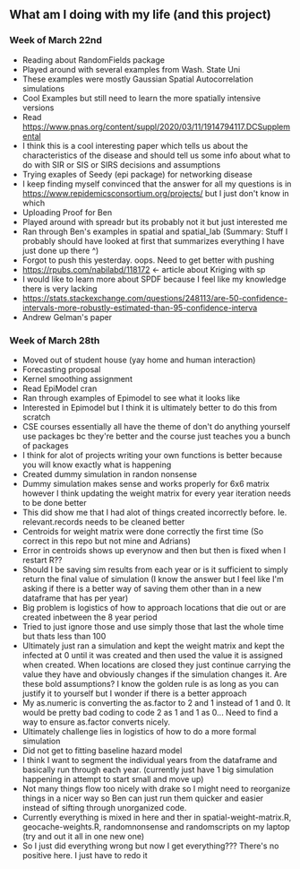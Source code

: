 ## What am I doing with my life (and this project)

### Week of March 22nd

- Reading about RandomFields package
- Played around with several examples from Wash. State Uni
- These examples were mostly Gaussian Spatial Autocorrelation simulations
- Cool Examples but still need to learn the more spatially intensive versions
- Read https://www.pnas.org/content/suppl/2020/03/11/1914794117.DCSupplemental 
- I think this is a cool interesting paper which tells us about the characteristics of the disease and should tell us some info
  about what to do with SIR or SIS or SIRS decisions and assumptions
- Trying exaples of Seedy (epi package) for networking disease
- I keep finding myself convinced that the answer for all my questions is in https://www.repidemicsconsortium.org/projects/ but I just
  don't know in which
- Uploading Proof for Ben
- Played around with spreadr but its probably not it but just interested me 
- Ran through Ben's examples in spatial and spatial_lab (Summary: Stuff I probably should have looked at first that summarizes everything
  I have just done up there ^)
- Forgot to push this yesterday. oops. Need to get better with pushing
- https://rpubs.com/nabilabd/118172 <- article about Kriging with sp 
- I would like to learn more about SPDF because I feel like my knowledge there is very lacking
- https://stats.stackexchange.com/questions/248113/are-50-confidence-intervals-more-robustly-estimated-than-95-confidence-interva
- Andrew Gelman's paper

### Week of March 28th

- Moved out of student house (yay home and human interaction)
- Forecasting proposal
- Kernel smoothing assignment
- Read EpiModel cran
- Ran through examples of Epimodel to see what it looks like
- Interested in Epimodel but I think it is ultimately better to do this from scratch
- CSE courses essentially all have the theme of don't do anything yourself use packages bc they're better
  and the course just teaches you a bunch of packages
- I think for alot of projects writing your own functions is better because you will know exactly what is happening
- Created dummy simulation in randon nonsense
- Dummy simulation makes sense and works properly for 6x6 matrix however I think updating the weight matrix for every year
  iteration needs to be done better
- This did show me that I had alot of things created incorrectly before. Ie. relevant.records needs to be cleaned better
- Centroids for weight matrix were done correctly the first time (So correct in this repo but not mine and Adrians)
- Error in centroids shows up everynow and then but then is fixed when I restart R??
- Should I be saving sim results from each year or is it sufficient to simply return the final value of simulation (I know the answer but I feel like I'm asking if there is a better way of saving them other than in a new dataframe that has per year)
- Big problem is logistics of how to approach locations that die out or are created inbetween the 8 year period
- Tried to just ignore those and use simply those that last the whole time but thats less than 100
- Ultimately just ran a simulation and kept the weight matrix and kept the infected at 0 until it was created and then used the value it is assigned when created. When locations are closed they just continue carrying the value they have and obviously changes if the simulation changes it. Are these bold assumptions? I know the golden rule is as long as you can justify it to yourself but I wonder if there is a better approach
- My as.numeric is converting the as.factor to 2 and 1 instead of 1 and 0. It would be pretty bad coding to code 2 as 1 and 1 as 0...
Need to find a way to ensure as.factor converts nicely.
- Ultimately challenge lies in logistics of how to do a more formal simulation
- Did not get to fitting baseline hazard model
- I think I want to segment the individual years from the dataframe and basically run through each year. (currently just have 1 big simulation happening in attempt to start small and move up)
- Not many things flow too nicely with drake so I might need to reorganize things in a nicer way so Ben can just run them quicker and easier instead of sifting through unorganized code.
- Currently everything is mixed in here and ther in spatial-weight-matrix.R, geocache-weights.R, randomnonsense and randomscripts on my laptop (try and out it all in one new one)
- So I just did everything wrong but now I get everything??? There's no positive here. I just have to redo it
